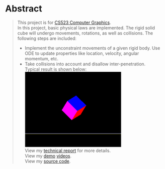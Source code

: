 # Abstract
> This project is for [CS523 Computer Graphics](https://orionquest.github.io/CS523/).  
> In this project, basic physical laws are implemented. The rigid solid cube will undergo movements, rotations, as well as collisions. 
> The following steps are included: 
> - Implement the unconstraint movements of a given rigid body. Use ODE to update properties like location, velocity, angular momentum, etc.
> - Take collisions into account and disallow inter-penetration.    
> Typical result is shown below:  
> ![](./results/collision_detection.png)  
> View my [technical report](../report.pdf) for more details.  
> View my [demo](./results/video1.mp4) [videos](./results/video2.mp4).  
> View my [source code](./code).
